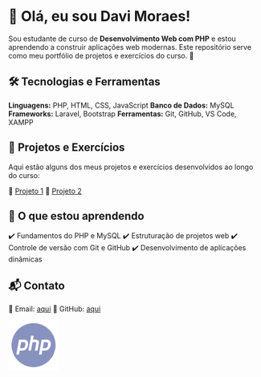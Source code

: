 # 👋 Olá, eu sou Davi Moraes!

Sou estudante de curso de **Desenvolvimento Web com PHP** e estou aprendendo a construir aplicações web modernas. Este repositório serve como meu portfólio de projetos e exercícios do curso. 🚀

## 🛠️ Tecnologias e Ferramentas
**Linguagens:** PHP, HTML, CSS, JavaScript
**Banco de Dados:** MySQL
**Frameworks:** Laravel, Bootstrap
**Ferramentas:** Git, GitHub, VS Code, XAMPP

## 📌 Projetos e Exercícios
Aqui estão alguns dos meus projetos e exercícios desenvolvidos ao longo do curso:

🔹 [Projeto 1](https://github.com/1russ0)
🔹 [Projeto 2](https://github.com/1russ0/NossoProjeto)

## 📖 O que estou aprendendo
✔️ Fundamentos do PHP e MySQL
✔️ Estruturação de projetos web
✔️ Controle de versão com Git e GitHub
✔️ Desenvolvimento de aplicações dinâmicas

## 📬 Contato
📧 Email: [aqui](dvmr41903@gmail.com)
🔗 GitHub: [aqui](https://github.com/1russ0)

<img src="https://github.com/0joseDark/0joseDark/blob/main/assets/php.svg" alt="php" width="100" height="100">
